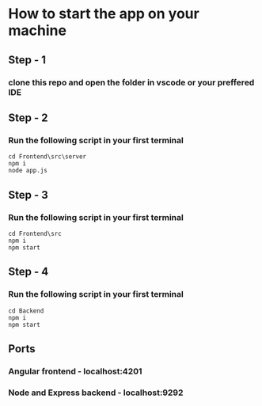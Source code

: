 # How to start the app on your machine

## Step - 1

### clone this repo and open the folder in vscode or your preffered IDE

## Step - 2

### Run the following script in your first terminal

```
cd Frontend\src\server
npm i
node app.js
```

## Step - 3

### Run the following script in your first terminal

```
cd Frontend\src
npm i
npm start
```

## Step - 4

### Run the following script in your first terminal

```
cd Backend
npm i
npm start
```

## Ports

### Angular frontend - localhost:4201

### Node and Express backend - localhost:9292
